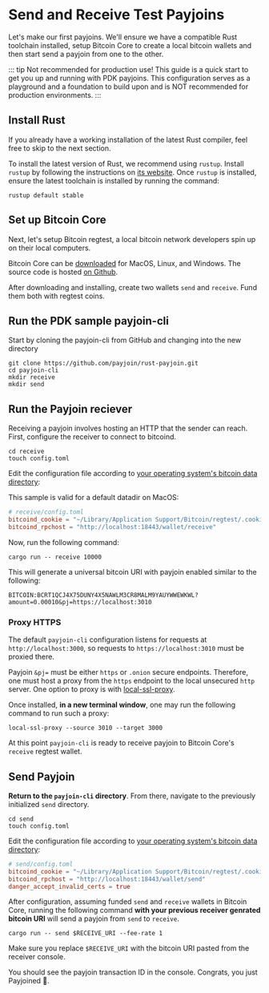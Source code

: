 # Send and Receive Test Payjoins

Let's make our first payjoins. We'll ensure we have a compatible Rust toolchain installed, setup Bitcoin Core to create a local bitcoin wallets and then start send a payjoin from one to the other.

::: tip Not recommended for production use!
This guide is a quick start to get you up and running with PDK payjoins. This configuration serves as a playground and a foundation to build upon and is NOT recommended for production environments.
:::

## Install Rust

If you already have a working installation of the latest Rust compiler, feel free to skip to the next section.

To install the latest version of Rust, we recommend using `rustup`. Install `rustup` by following the instructions on [its website](https://rustup.rs/). Once `rustup` is installed, ensure the latest toolchain is installed by running the command:

```
rustup default stable
```

## Set up Bitcoin Core

Next, let's setup Bitcoin regtest, a local bitcoin network developers spin up on their local computers.

Bitcoin Core can be [downloaded](https://bitcoincore.org/) for MacOS, Linux, and Windows. The source code is hosted [on Github](https://github.com/bitcoin/bitcoin/releases/).

After downloading and installing, create two wallets `send` and `receive`. Fund them both with regtest coins.

## Run the PDK sample payjoin-cli

Start by cloning the payjoin-cli from GitHub and changing into the new directory

```console
git clone https://github.com/payjoin/rust-payjoin.git
cd payjoin-cli
mkdir receive
mkdir send
```

## Run the Payjoin reciever

Receiving a payjoin involves hosting an HTTP that the sender can reach. First, configure the receiver to connect to bitcoind.

```console
cd receive
touch config.toml
```

Edit the configuration file according to [your operating system's bitcoin data directory](https://en.bitcoin.it/wiki/Data_directory):

This sample is valid for a default datadir on MacOS:

```toml
# receive/config.toml
bitcoind_cookie = "~/Library/Application Support/Bitcoin/regtest/.cookie"
bitcoind_rpchost = "http://localhost:18443/wallet/receive"
```

Now, run the following command:

```
cargo run -- receive 10000
```

This will generate a universal bitcoin URI with payjoin enabled similar to the following:

```console
BITCOIN:BCRT1QCJ4X75DUNY4X5NAWLM3CR8MALM9YAUYWWEWKWL?amount=0.00010&pj=https://localhost:3010
```

### Proxy HTTPS

The default `payjoin-cli` configuration listens for requests at `http://localhost:3000`, so requests to `https://localhost:3010` must be proxied there.

Payjoin `&pj=` must be either `https` or `.onion` secure endpoints. Therefore, one must host a proxy from the `https` endpoint to the local unsecured `http` server. One option to proxy is with [local-ssl-proxy](https://github.com/cameronhunter/local-ssl-proxy).

Once installed, **in a new terminal window**, one may run the following command to run such a proxy:

```console
local-ssl-proxy --source 3010 --target 3000
```

At this point `payjoin-cli` is ready to receive payjoin to Bitcoin Core's `receive` regtest wallet.

## Send Payjoin

**Return to the `payjoin-cli` directory**. From there, navigate to the previously initialized `send` directory.

```console
cd send
touch config.toml
```

Edit the configuration file according to [your operating system's bitcoin data directory](https://en.bitcoin.it/wiki/Data_directory):

```toml
# send/config.toml
bitcoind_cookie = "~/Library/Application Support/Bitcoin/regtest/.cookie"
bitcoind_rpchost = "http://localhost:18443/wallet/send"
danger_accept_invalid_certs = true
```

After configuration, assuming funded `send` and `receive` wallets in Bitcoin Core, running the following command **with your previous receiver genrated bitcoin URI** will send a payjoin from `send` to `receive`.

```console
cargo run -- send $RECEIVE_URI --fee-rate 1
```

Make sure you replace `$RECEIVE_URI` with the bitcoin URI pasted from the receiver console.

You should see the payjoin transaction ID in the console. Congrats, you just Payjoined 🎉.
